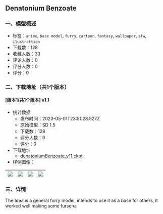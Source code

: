 ## Denatonium Benzoate
### 一、模型概述

- 标签：`anime`, `base model`, `furry`, `cartoon`, `fantasy`, `wallpaper`, `sfw`, `ilustrattion`
- 下载数：128
- 收藏人数：33
- 评论人数：0
- 评分人数：0
- 评分：0

### 二、下载地址（共1个版本）

#### [版本1/共1个版本] v1.1

- 统计数据
  - 发布时间：2023-05-01T23:51:28.527Z
  - 原始模型：SD 1.5
  - 下载数：128
  - 评分人数：0
  - 评分：0
- 下载地址
  - [denatoniumBenzoate_v11.ckpt](https://civitai.com/api/download/models/60125)
- 样例图像：

| <img src="https://image.civitai.com/xG1nkqKTMzGDvpLrqFT7WA/dd073cd4-2197-46a7-d898-172a4fb6ed00/width=450/656473.jpeg" /> | <img src="https://image.civitai.com/xG1nkqKTMzGDvpLrqFT7WA/ca7829cc-7957-4664-4e22-766063e83100/width=450/656469.jpeg" /> | <img src="https://image.civitai.com/xG1nkqKTMzGDvpLrqFT7WA/01a46086-308c-4fcf-f6c7-253ef9a8eb00/width=450/656471.jpeg" /> | <img src="https://image.civitai.com/xG1nkqKTMzGDvpLrqFT7WA/d30dd76c-f5d2-4a28-670e-d3775835b300/width=450/656467.jpeg" /> |
| ---- | ---- | ---- | ---- |


### 三、详情
<p></p><p></p><p>The Idea is a general furry model, intends to use it as a base for others, it worked well making some fursona</p><p></p><p></p>